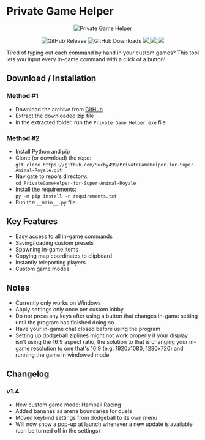 # Private Game Helper

<p align="center"><img src="https://lookimg.com/images/2024/02/14/QmjqnK.gif" alt="Private Game Helper"></p>

<p align="center">
  <img src="https://img.shields.io/github/v/release/Suchy499/PrivateGameHelper-for-Super-Animal-Royale?style=for-the-badge" alt="GitHub Release">
  <img src="https://img.shields.io/github/downloads/Suchy499/PrivateGameHelper-for-Super-Animal-Royale/total?style=for-the-badge" alt="GitHub Downloads">
  <a href="https://discord.com/users/484740625137139733">
    <img src="https://img.shields.io/badge/Discord-5865F2?style=for-the-badge&logo=discord&logoColor=white">
  </a>
  <a href="https://twitter.com/Suchy4992">
    <img src="https://img.shields.io/badge/Twitter-1DA1F2?style=for-the-badge&logo=twitter&logoColor=white">
  </a>
  <a href="https://ko-fi.com/suchy499">
    <img src="https://img.shields.io/badge/Ko--fi-F16061?style=for-the-badge&logo=ko-fi&logoColor=white">
  </a>
</p>

Tired of typing out each command by hand in your custom games?
This tool lets you input every in-game command with a click of a button!

## Download / Installation

### Method #1

- Download the archive from [GitHub](https://github.com/Suchy499/PrivateGameHelper-for-Super-Animal-Royale/releases/latest)
- Extract the downloaded zip file
- In the extracted folder, run the `Private Game Helper.exe` file

### Method #2

- Install Python and pip
- Clone (or download) the repo:<br>
  `git clone https://github.com/Suchy499/PrivateGameHelper-for-Super-Animal-Royale.git`
- Navigate to repo's directory:<br>
  `cd PrivateGameHelper-for-Super-Animal-Royale`
- Install the requirements:<br>
  `py -m pip install -r requirements.txt`
- Run the `__main__.py` file

## Key Features

- Easy access to all in-game commands
- Saving/loading custom presets
- Spawning in-game items
- Copying map coordinates to clipboard
- Instantly teleporting players
- Custom game modes

## Notes

- Currently only works on Windows
- Apply settings only once per custom lobby
- Do not press any keys after using a button that changes in-game setting until the program has finished doing so
- Have your in-game chat closed before using the program
- Setting up dodgeball ziplines might not work properly if your display isn't using the 16:9 aspect ratio,
the solution to that is changing your in-game resolution to one that's 16:9 (e.g. 1920x1080, 1280x720) and running the game in windowed mode

## Changelog

### v1.4

- New custom game mode: Hamball Racing
- Added bananas as arena boundaries for duels
- Moved keybind settings from dodgeball to its own menu
- Will now show a pop-up at launch whenever a new update is available (can be turned off in the settings)
  